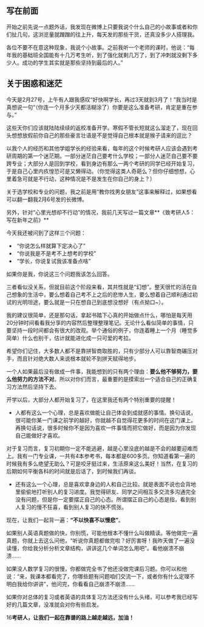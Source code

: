 ## 写在前面

开始之前先说一点题外话，我发现在微博上只要我说个什么自己的小故事或者和你们扯几句，这浏览量就蹭蹭的往上升，每天发的那些干货，还真没多少人搭理我。

各位不要不在意这种现象，我说个小故事。之前我听一个老师的课时，他说：“每年我的基础班全国能有十几万考生听，到了强化就剩几万了，到了冲刺就没剩下多少人。成功的学生其实就是那些坚持到最后的人。”

## 关于困惑和迷茫

今天是2月27号，上午有人跟我感叹“好快啊学长，再过3天就到3月了！”我当时是真想说一句“（你连一个月多少天都活糊涂了）你要是这么准备考研，肯定是重在参与。”

这些天你们应该就陆陆续续的返校准备开学。寒假不管长短就这么溜走了，现在回头想想放假前你自己的那些豪言壮语是不是觉得自己根本就是猴子请来的逗比？

以我个人的经历和其他学姐学长的经验来看，每年的这个时候考研人应该会遇到考研周期的第一个迷茫期。一部分迷茫自己要考什么学校；一部分人迷茫自己要不要跨专业；大部分人是回到学校，看到身边有那么一两个考研的同学已经开始复习，于是自己心里内疚惶恐可是又懒得动。（你觉得这类人奇葩么？但你仔细想想，心里着急可就是不行动，这种情况是不是发生在你自己的身上？）

关于选学校和专业的问题，我之前是用“教你找男女朋友”这事来解释过，如果想看可以翻一翻我2月6号发的长微博。

另外，针对“心里光想却不行动”的情况，我前几天写过一篇文章**《致考研人5：写在新年之前》**

今天我还被问到了这样三个问题：

-  “你说怎么样就算下定决心了”
-  “你说我是不是考不上想考的学校”
-  “学长，你说复试我该准备点啥”

如果你是我，你说这三个问题我该怎么回答。

三者看似没关系，但就目前这个阶段来看，其共性就是“幻想”。整天很忙的活在自己想象的生活中，要么想着自己考不上之后的悲惨人生，要么想着自己顺利通过初试的光明坦途，要么就是一只在想自己到底想没想好（有点拗口~）。

我的建议很简单，还是那句话，拿起书踏下心真的开始做点什么，哪怕是每天用20分钟时间看看我分享的内容然后整理整理笔记。无论什么看似简单的事情，只要坚持一段时间都会有很大的改观。举个通俗的例子，你连着睡上一个月（睡觉多简单）什么也别干，估计就能进化成一只可爱的考拉。

希望你们记住，大多数人都不是靠拼智商取胜的，只有少部分人可以靠智商碾压对手，而且针对绝大数人来说根本就轮不到拼天赋得地步。

一个人如果最后没有做成一件事，我能想到的只有两个理由：**要么他不够努力，要么他努力的方法不对**。所以对你们而言，最重要的是摸索出一个适合自己的正确复习方法然后坚持下去。

开学以后，大部分人都开始复习了，在这里我还有两个特别重要的提醒！

- 人都有这么一个心理，总是喜欢做能让自己体会到成就感的事情。换句话说，很可能你某一门课之前学的越好，你就越不自觉得花更多的时间在这门课上。再换句话说，很多时候你不是因为喜欢一件事情而把它做好，而是因为你发现自己能做好才喜欢。

对于复习而言，复习初期你一定不能逃避，越是心里没底的越是不会的越要迎难而上。我有一门专业课，一共有4本参考书，每本都是600多页。你知道看第一遍的时候我有多么绝望无助么？可是咬牙挺过来，生活原来这么美好！当然，在复习的后期如何平衡各科的时间就是后话了，到时候我们再谈。


- 还有这么一个心理，总是喜欢拿身边的人和自己比较。就是表面不说也会背地里偷偷地打听别人的复习进度。我觉得研友、同学之间相互多交流多沟通完全没有问题，但是你一定要摆正自己的心态。所谓摆正自己的心态是指，看到别人复习的慢不狂喜，看到别人复习的快不慌张。

现在，让我们一起背一遍：**“不以快喜不以慢悲”**。

如果别人英语真题做的快，你别慌，可能他根本不懂什么叫做精读。等他做完一遍真题，你就上去这么问他，“听说你真题都做完啦？好厉害呀！我昨天做了一遍没读懂，你给我分析分析文章结构，讲讲这几个单词怎么用吧”。看他崩溃不崩溃……

如果没人数学复习的很慢，你都做完全书了他还没做完课后习题。你可以和他说：“来，我课本都看完了，你哪些题有问题咱们交流一下，或者你有什么定理不明白我给你讲讲”，他问完，你看看自己崩溃不崩溃……

如果你对总体的复习或者英语的具体复习方法还没有什么头绪，可以参考我已经写好的几篇文章，没准就会对你有些启发。

16**考研人，让我们一起在靠谱的路上越走越远，加油！**